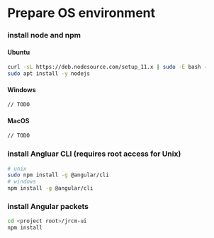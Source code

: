 # Prepare OS environment
### install node and npm
#### Ubuntu
```bash
curl -sL https://deb.nodesource.com/setup_11.x | sudo -E bash -
sudo apt install -y nodejs
```
#### Windows
```bash
// TODO
```
#### MacOS
```bash
// TODO
```

### install Angluar CLI (requires root access for Unix)
```bash
# unix
sudo npm install -g @angular/cli
# windows 
npm install -g @angular/cli
```

### install Angular packets
```bash
cd <project root>/jrcm-ui
npm install
```